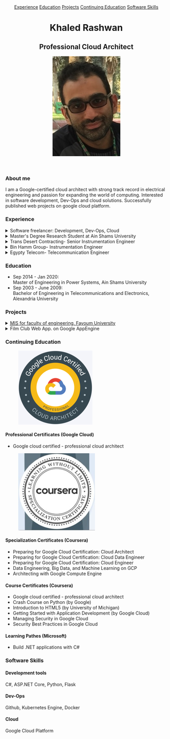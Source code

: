 <!DOCTYPE html>
<html lang="en">
    <head>
        <meta charset="utf-8" />
        <link rel="stylesheet" href="CSS/style.css">
        <script src="https://kit.fontawesome.com/b2a582123e.js" crossorigin="anonymous"></script>
        <title>Bio | Khaled Rashwan</title>
    </head>
    <body>
        <header>
            <nav>
                <a href="#Experience">Experience</a>
                <a href="#Education">Education</a>
                <a href="#Projects">Projects</a>
                <a href="#continuing-education">Continuing Education</a>
                <a href="#software-skills">Software Skills</a>
            </nav>
            <hgroup>
                <h1>Khaled Rashwan</h1>
                <h2>Professional Cloud Architect</h2>
            </hgroup>
            <figure>
                <img  id="my-personal-photo" src="images/personal-photo.jpg" alt="My personal photo">
                <figcaption></figcaption>
            </figure>
        </header>
        <main>
            <section>
                <h3>About me</h3>
                <p>I am a Google-certified cloud architect with strong track record in electrical engineering and passion for expanding the world of computing. Interested in software development, Dev-Ops and cloud solutions. Successfully published web projects on google cloud platform.</p>
            </section>
            <section>
                <h3 id="Experience">Experience</h3>
                <details>
                    <summary>Software freelancer: Development, Dev-Ops, Cloud</summary>
                    <time datetime="2020-01">Jan 2020</time> - till now
                    <ul>
                        <li>Developing web applications in asp.net core (C#) and flask (Python)</li>
                        <li>Version control on github and managing CI/ CD with google cloud.</li>
                        <li>Publishing on Cloud Run using docker containerization</li>
                    </ul>
                </details>
                <details>
                    <summary>Master's Degree Research Student at Ain Shams University</summary>
                    <time datetime="2014-09">Sep 2014</time> - <time datetime="2020-01">Jan 2020</time>:
                    <ul>
                        <li>Simulate and design control systems for Variable Frequency Transformers.</li>
                        <li>Design and simulate wind turbine electrical generation systems</li>
                    </ul>
                </details>
                <details>
                    <summary>Trans Desert Contracting- Senior Instrumentation Engineer</summary>
                    <time datetime="2013-01">Jan 2013</time> - <time datetime="2014-04">April 2014</time>:
                    <ul>
                        <li>Installation, Testing & Commissioning of 2 No. DMA (District Metering Area) & 12 No’s bulk meters in Al Ain region</li>
                        <li>Rotork IQM Actuators</li>
                        <li>Nencini LJH Flow Control Valve (400, 600mm DIA)</li>
                        <li>AUMA maulti-turn actuator with controls</li>
                        <li>Endress & Hauser Electro Magnetic Flow Meters & Pressure transmitters</li>
                        <li>BRODERSON RTU using STRATON software "PID Controller"</li>
                    </ul>
                </details>
                <details>
                    <summary>Bin Hamm Group- Instrumentation Engineer</summary>
                    <time datetime="2011-01">Jan 2011</time> - <time datetime="2012-12">Dec 2012</time>:
                    <ul>
                        <li>Installation, Testing & Commissioning of 29 No. DMA (District Metering Area) in Al Ain region</li>
                        <li>Rotork IQM Actuators</li>
                        <li>Nencini LJH Flow Control Valve (150mm : 500mm DIA)</li>
                        <li>Endress & Hauser Electro Magnetic Flow Meters & Pressure transmitters</li>
                        <li>BRODERSON RTU using STRATON software "PID Controller"</li>
                        <li>ABB Pressure transmitters, water & soil temperature sensors</li>
                    </ul>
                </details>
                <details>
                    <summary>Egypty Telecom- Telecommunication Engineer</summary>
                    <time datetime="2010-01">Jan 2010</time> - <time datetime="2010-12">Dec 2010</time>:
                    <ul>
                        <li>Installing DSLAM cabinets for etisalat Misr - Huawei SmartAXMA5600 DSLAM "Small, Medium, and Large Cabinets" and ensure internet connectivity.</li>
                        <li>Huawei 3900 BTS Cabinet</li>
                        <li>Huawei DRFU & GRFU 900MHz and 1800MHz</li>
                        <li>Microwave links: Huawei RTN 600, RTN 900</li>
                        <li>Different Designs: (1+0, 1+1, 2+0, 2+2, 4+0) Horizontal and Vertical Pol.</li>
                        <li>Huawei T2000 Software</li>
                    </ul>
                </details>
            </section>
            <section>
                <h3 id="Education">Education</h3>
                    <ul>
                        <li>
                            <time datetime="2014-09">Sep 2014</time> - <time datetime="2020-01">Jan 2020</time>:<br>
                            Master of Engineering in Power Systems, Ain Shams University
                        </li>
                        <li>
                            <time datetime="2003-09">Sep 2003</time> - <time datetime="2009-06">June 2009</time>:<br>
                            Bachelor of Engineering in Telecommunications and Electronics, Alexandria University
                        </li>
                    </ul>
            </section>
            <section>
                <h3 id="Projects">Projects</h3>
                <details>
                    <summary>
                        <a href="https://github.com/DevCodersHub/grad2021git-master.git" target=”_blank”>
                        <abbr title="Management Information System">MIS</abbr> for faculty of engineering, Fayoum University</a>
                    </summary>
                    <ul>
                        <li>Created a C# Web Application using ASP.net Core</li>
                        <li>MVC Design Pattern</li>
                        <li>Using ASP.net Individual account authentication system</li>
                        <li>MS SQL Express Edition</li>
                        <li>Containerizing using docker file</li>
                        <li>Version control using github</li>
                        <li>CI/CD with Google Cloud Build</li>
                        <li>Publishing the project with Google Cloud Run</li>
                    </ul>
                </details>
                <details>
                    <summary>
                        Film Club Web App. on Google AppEngine
                    </summary>
                    <ul>
                        <li>Create a Python web app on Google AppEngine, test it locally and launch it online</li>
                        <li>Authenticate users with Firebase Auth and edit the UI</li>
                        <li>Create and manage entities with Firestore in Datastore mode</li>
                    </ul>
                </details>
            </section>
            <section>
                <h3 id="continuing-education">Continuing Education</h3>
                <figure>
                    <img  id="google-certificate-logo" src="images/gcp.jpg" alt="google cloud Certificate logo">
                    <figcaption></figcaption>
                </figure>
                <h4>Professional Certificates (Google Cloud)</h4>
                <ul>
                    <li>Google cloud certified - professional cloud architect</li>
                </ul>
                <figure>
                    <img  id="coursera-certificate-logo" src="images/coursera.jpg" alt="google cloud Certificate logo">
                    <figcaption></figcaption>
                </figure>
                <h4>Specialization Certificates (Coursera)</h4>
                <ul>
                    <li>Preparing for Google Cloud Certification: Cloud Architect</li>
                    <li>Preparing for Google Cloud Certification: Cloud Data Engineer</li>
                    <li>Preparing for Google Cloud Certification: Cloud Engineer</li>
                    <li>Data Engineering, Big Data, and Machine Learning on GCP</li>
                    <li>Architecting with Google Compute Engine</li>
                </ul>
                <h4>Course Certificates (Coursera)</h4>
                <ul>
                    <li>Google cloud certified - professional cloud architect</li>
                    <li>Crash Course on Python (by Google)</li>
                    <li>Introduction to HTML5 (by University of Michigan)</li>
                    <li>Getting Started with Application Development (by Google Cloud)</li>
                    <li>Managing Security in Google Cloud</li>
                    <li>Security Best Practices in Google Cloud</li>
                </ul>
                <h4>Learning Pathes (Microsoft)</h4>
                <ul>
                    <li>Build .NET applications with C#</li>
                </ul>
            </section>
            <section>
                <h3 id="software-skills">Software Skills</h3>
                <h4>Development tools</h4>
                <p>C#, ASP.NET Core, Python, Flask</p>
                <h4>Dev-Ops</h4>
                <p>Github, Kubernetes Engine, Docker</p>
                <h4>Cloud</h4>
                <p>Google Cloud Platform</p>
            </section>
            <p hidden>
                <label for="courseProgress">Progress in this Course (100%)</label>
                    <progress id="courseProgress" value="100" max="100"> 100% </progress><br>
                <label for="specProgress">Progress in the Specialization capstone (20%)</label>
                    <progress id="specProgress" value="20" max="100"> 20% </progress><br>
                <label for="lifeProgress">Progress in life goals (30%)</label>
                    <progress id="lifeProgress" value="30" max="100"> 30% </progress>
            </p>
        </main>
        <footer>
            <a href="mailto:khaled_abdel_razek@hotmail.com" target=”_blank”>
                <i class="fas fa-at fa-2x"></i>
            </a>
            <a href="https://www.linkedin.com/in/khaled-rashwan" target=”_blank”>
                <i class="fab fa-linkedin fa-2x"></i>
            </a>
            <a href="https://twitter.com/KhaledRashwan2" target=”_blank”>
                <i class="fab fa-twitter-square fa-2x"></i>
            </a>
            <a href="https://github.com/khaled-rashwan" target=”_blank”>
                <i class="fab fa-github-square fa-2x"></i>
            </a>
        </footer>
    </body>
</html>
